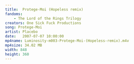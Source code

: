 ```yaml
---
title:  Protege-Moi (Hopeless remix)
fandoms:
    - The Lord of the Rings Trilogy
creators: One Sick Fuck Productions
song: Protege-Moi
artist: Placebo
date:   2007-07-07 10:00:00
mp4name: Luminosity-m003-Protege-Moi-(Hopeless-remix).m4v
mp4size: 34.02 MB
width: 848
height: 360
---
```



  